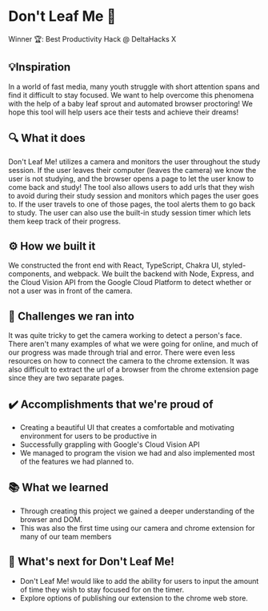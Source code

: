# Don't Leaf Me 🍃
Winner 🏆: Best Productivity Hack @ DeltaHacks X

## 💡Inspiration
In a world of fast media, many youth struggle with short attention spans and find it difficult to stay focused. We want to help overcome this phenomena with the help of a baby leaf sprout and automated browser proctoring! We hope this tool will help users ace their tests and achieve their dreams!

## 🔍 What it does
Don't Leaf Me! utilizes a camera and monitors the user throughout the study session. If the user leaves their computer (leaves the camera) we know the user is not studying, and the browser opens a page to let the user know to come back and study! The tool also allows users to add urls that they wish to avoid during their study session and monitors which pages the user goes to. If the user travels to one of those pages, the tool alerts them to go back to study. The user can also use the built-in study session timer which lets them keep track of their progress.

## ⚙️ How we built it
We constructed the front end with React, TypeScript, Chakra UI, styled-components, and webpack. We built the backend with Node, Express, and the Cloud Vision API from the Google Cloud Platform to detect whether or not a user was in front of the camera. 

## 🚧 Challenges we ran into
It was quite tricky to get the camera working to detect a person's face. There aren't many examples of what we were going for online, and much of our progress was made through trial and error. There were even less resources on how to connect the camera to the chrome extension. It was also difficult to extract the url of a browser from the chrome extension page since they are two separate pages.

## ✔️ Accomplishments that we're proud of
<ul>
<li>Creating a beautiful UI that creates a comfortable and motivating environment for users to be productive in</li>
<li>Successfully grappling with Google's Cloud Vision API</li>
<li>We managed to program the vision we had and also implemented most of the features we had planned to.</li>
</ul>

## 📚 What we learned
<ul>
<li>Through creating this project we gained a deeper understanding of the browser and DOM.</li>
<li>This was also the first time using our camera and chrome extension for many of our team members</li>
</ul>

## 🔭 What's next for Don't Leaf Me!
<ul>
<li>Don't Leaf Me! would like to add the ability for users to input the amount of time they wish to stay focused for on the timer. </li>
<li>Explore options of publishing our extension to the chrome web store.</li>
</ul>

